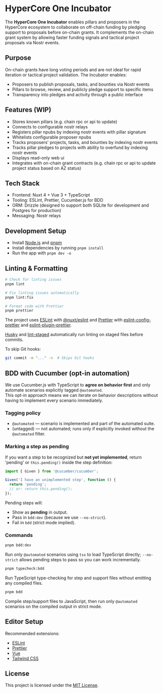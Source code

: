 # HyperCore One Incubator

The **HyperCore One Incubator** enables pillars and proposers in the HyperCore ecosystem to collaborate on off-chain funding by pledging support to proposals before on-chain grants.
It complements the on-chain grant system by allowing faster funding signals and tactical project proposals via Nostr events.

## Purpose

On-chain grants have long voting periods and are not ideal for rapid iteration or tactical project validation.
The Incubator enables:

- Proposers to publish proposals, tasks, and bounties via Nostr events
- Pillars to browse, review, and publicly pledge support to specific items
- Transparency into pledges and activity through a public interface

## Features (WIP)

- Stores known pillars (e.g. chain rpc or api to update)
- Connects to configurable nostr relays
- Registers pillar npubs by indexing nostr events with pillar signature
- Whitelists configurable proposer npubs
- Tracks proposers' projects, tasks, and bounties by indexing nostr events
- Tracks pillar pledges to projects with ability to overfund by indexing nostr events
- Displays read-only web ui
- Integrates with on-chain grant contracts (e.g. chain rpc or api to update project status based on AZ status)

## Tech Stack

- Frontend: Nuxt 4 + Vue 3 + TypeScript
- Tooling: ESLint, Prettier, Cucumber.js for BDD
- ORM: Drizzle (designed to support both SQLite for development and Postgres for production)
- Messaging: Nostr relays

## Development Setup
          
- Install [Node.js](https://nodejs.org/en/download) and [pnpm](https://pnpm.io/installation)
- Install dependencies by running `pnpm install`
- Run the app with `pnpm dev -o`

## Linting & Formatting

```bash
# Check for linting issues
pnpm lint

# Fix linting issues automatically
pnpm lint:fix

# Format code with Prettier
pnpm prettier
```

The project uses [ESLint](https://eslint.org/) with [@nuxt/eslint](https://github.com/nuxt/eslint) and [Prettier](https://prettier.io/) with [eslint-config-prettier](https://github.com/prettier/eslint-config-prettier) and [eslint-plugin-prettier](https://github.com/prettier/eslint-plugin-prettier).

[Husky](https://typicode.github.io/husky/) and [lint-staged](https://github.com/lint-staged/lint-staged) automatically run linting on staged files before commits.

To skip Git hooks:

```bash
git commit -m "..." -n  # Skips Git hooks
```

## BDD with Cucumber (opt-in automation)

We use Cucumber.js with TypeScript to **agree on behavior first** and only automate scenarios explicitly tagged `@automated`.  
This opt-in approach means we can iterate on behavior descriptions without having to implement every scenario immediately.

### Tagging policy
- `@automated` — scenario is implemented and part of the automated suite.
- (untagged) — not automated; runs only if explicitly invoked without the `@automated` filter.

### Marking a step as pending
If you want a step to be recognized but **not yet implemented**, return 'pending' or `this.pending()` inside the step definition:

```ts
import { Given } from '@cucumber/cucumber';

Given('I have an unimplemented step', function () {
  return 'pending';
  // or: return this.pending();
});
```

Pending steps will:
- Show as **pending** in output.
- Pass in `bdd:dev` (because we use `--no-strict`).
- Fail in `bdd` (strict mode implied).

### Commands

```bash
pnpm bdd:dev
```
Run only `@automated` scenarios using `tsx` to load TypeScript directly; `--no-strict` allows pending steps to pass so you can work incrementally.

```bash
pnpm typecheck:bdd
```
Run TypeScript type-checking for step and support files without emitting any compiled files.

```bash
pnpm bdd
```
Compile step/support files to JavaScript, then run only `@automated` scenarios on the compiled output in strict mode.

## Editor Setup

Recommended extensions:

- [ESLint](https://marketplace.visualstudio.com/items?itemName=dbaeumer.vscode-eslint)
- [Prettier](https://marketplace.visualstudio.com/items?itemName=esbenp.prettier-vscode)
- [Vue](https://marketplace.visualstudio.com/items?itemName=Vue.volar)
- [Tailwind CSS](https://marketplace.visualstudio.com/items?itemName=bradlc.vscode-tailwindcss)

## License

This project is licensed under the [MIT License](LICENSE).
